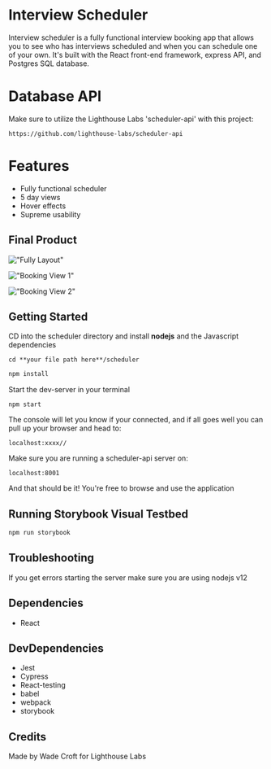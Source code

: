 # Interview Scheduler

Interview scheduler is a fully functional interview booking app that allows you to see who has interviews scheduled and when you can schedule one of your own. It's built with the React front-end framework, express API, and Postgres SQL database.

# Database API

Make sure to utilize the Lighthouse Labs 'scheduler-api' with this project:

    https://github.com/lighthouse-labs/scheduler-api


# Features

* Fully functional scheduler
* 5 day views
* Hover effects
* Supreme usability

## Final Product
!["Fully Layout"](https://github.com/archaemedes/scheduler/blob/master/doc/screenshot-1.png)

!["Booking View 1"](https://github.com/archaemedes/scheduler/blob/master/doc/screenshot-2.png)

!["Booking View 2"](https://github.com/archaemedes/scheduler/blob/master/doc/screenshot-3.png)

## Getting Started
CD into the scheduler directory and install **nodejs** and the Javascript dependencies

    cd **your file path here**/scheduler
    
   ```sh
npm install
```
    
Start the dev-server in your terminal


    npm start

    
The console will let you know if your connected, and if all goes well you can pull up your browser and head to:

    localhost:xxxx//

Make sure you are running a scheduler-api server on: 
    
    localhost:8001

And that should be it! You're free to browse and use the application

## Running Storybook Visual Testbed

```sh
npm run storybook
```

## Troubleshooting
If you get errors starting the server make sure you are using nodejs v12

## Dependencies
- React

## DevDependencies
- Jest
- Cypress
- React-testing
- babel
- webpack
- storybook


## Credits
Made by Wade Croft for Lighthouse Labs
